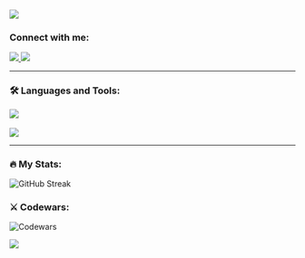 
<h1 align="start">
    <img src="https://readme-typing-svg.herokuapp.com/?font=Righteous&size=35&center=true&vCenter=true&width=500&height=70&duration=4000&lines=Hi+There!+👋;" />
</h1>


### Connect with me:


  
  <a href="https://www.linkedin.com/in/aleksandar-atanasov-32880a1b2/">
    <img src="https://skillicons.dev/icons?i=linkedin" />
    
  </a>
<a href="mailto:aleks930819@gmail.com"  target="_blank">
  <img src="https://skillicons.dev/icons?i=gmail" />
</a>
<hr/>

### :hammer_and_wrench: Languages and Tools:



<div align="start">
    <img src="https://skillicons.dev/icons?i=js,typescript,nodejs,sass,html,css,tailwind" />
  <br/>
<br/>
    <img src="https://skillicons.dev/icons?i=react,nextjs,redux,firebase,git,vscode,vim" /><br>
</div>

<hr/>



### :fire: My Stats:

![GitHub Streak](http://github-readme-streak-stats.herokuapp.com?user=aleks930819&theme=dark&background=#262729)

### ⚔️ Codewars:

![Codewars](https://github.r2v.ch/codewars?user=aleks930819&stroke=%23BB432C)

<img src="https://www.codewars.com/users/aleks930819/badges/large" >



<!--
**aleks930819/aleks930819** is a ✨ _special_ ✨ repository because its `README.md` (this file) appears on your GitHub profile.

Here are some ideas to get you started:


- 🌱 I’m currently learning ...
- 👯 I’m looking to collaborate on ...
- 🤔 I’m looking for help with ...
- 💬 Ask me about ...
- 📫 How to reach me: ...
- 😄 Pronouns: ...
- ⚡ Fun fact: ...
-->
